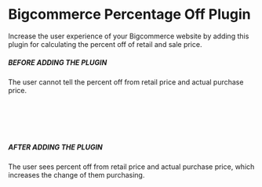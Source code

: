 <h1>Bigcommerce Percentage Off Plugin</h1>
<p>Increase the user experience of your Bigcommerce website by adding this plugin for calculating the percent off of retail and sale price.</p>

<h5>BEFORE ADDING THE PLUGIN</h5>
<p>The user cannot tell the percent off from retail price and actual purchase price.</p>

<img src="http://tinypic.com/r/ivwu21/9" alt="">

<br><br><br>

<h5>AFTER ADDING THE PLUGIN</h5>
<p>The user sees percent off from retail price and actual purchase price, which increases the change of them purchasing.</p>

<img src="http://tinypic.com/r/ivwu21/9" alt="">
